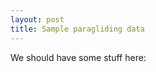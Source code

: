 ```yaml
---
layout: post
title: Sample paragliding data
---
```



We should have some stuff here:




<div id='canvas-holder' style="position: relative; width: inherit;">
  <div id="dat-gui-holder" style="position: absolute; top: 0em; right: 0em; z-index: 1;"></div>
</div>

<style> .highlight-left {margin-left: 0} canvas { position: relative; top: 0;} </style>


<script src="{{site.baseurl}}/assets/js/three.min.js"></script> 
<script src="{{site.baseurl}}/assets/js/dat.gui.min.js"></script> 
<script src="{{site.baseurl}}/assets/js/OBJLoader.js"></script> 
<script src="{{site.baseurl}}/assets/js/SubdivisionModifier.js"></script> 

<script type="x-shader/x-vertex" id="vertexshader"> 
    attribute float distance; 
    attribute vec3 surfaceNormal; 
    uniform float amplitude; 
    varying vec3 vNormal; 
    
    void main() { 
        vNormal = normal; 
        vec3 newPosition = position + surfaceNormal * vec3(distance * amplitude); 
        gl_Position = projectionMatrix * modelViewMatrix * vec4(newPosition,1.0); 
    } 
</script> 

<script type="x-shader/x-fragment" id="fragmentshader"> 
    varying vec3 vNormal; 
    
    void main() { 
        vec3 light = vec3(0.7, 0.5, 1.0); 
        light = normalize(light); 
        float dProd = max(0.0, dot(vNormal, light)); 
        gl_FragColor = vec4(dProd, // R 
                            dProd, // G 
                            dProd, // B 
                            1.0); // A 
    } 
</script> 

<!-- <script src="/public/js/teapot.js"></script>  -->
<script src="{{site.baseurl}}/assets/js/sphere-part.js"></script> 
